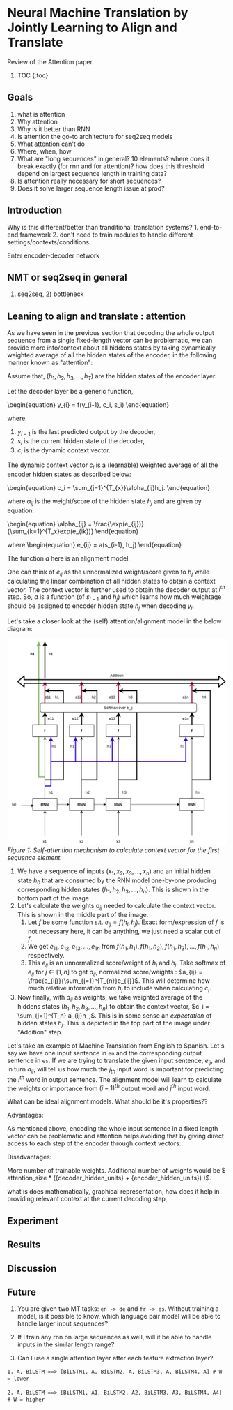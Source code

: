# Neural Machine Translation by Jointly Learning to Align and Translate

Review of the Attention paper.

1. TOC
{:toc}

## Goals

  1. what is attention
  2. Why attention
  3. Why is it better than RNN
  4. Is attention the go-to architecture for seq2seq models
  5. What attention can't do
  6. Where, when, how
  7. What are "long sequences" in general? 10 elements? where does it break exactly (for rnn and for attention)? how does this threshold depend on largest sequence length in training data? 
  8. Is attention really necessary for short sequences? 
  9. Does it solve larger sequence length issue at prod?
  
  

## Introduction

Why is this different/better than tranditional translation systems? 1. end-to-end framework 2. don't need to train modules to handle different settings/contexts/conditions.

Enter encoder-decoder network



## NMT or seq2seq in general

1) seq2seq, 2) bottleneck

## Leaning to align and translate : attention

As we have seen in the previous section that decoding the whole output sequence from a single fixed-length vector can be problematic, we can provide more info/context about all hiddens states by taking dynamically weighted average of all the hidden states of the encoder, in the following manner known as "attention":

Assume that, $(h_{1}, h_{2}, h_{3},..., h_{T})$ are the hidden states of the encoder layer.

Let the decoder layer be a generic function, 

\begin{equation} 
y_{i} = f(y_{i-1}, c_i, s_i)
\end{equation} 

where 
  
  1. $y_{i-1}$ is the last predicted output by the decoder,
  2. $s_i$ is the current hidden state of the decoder,
  3. $c_i$ is the dynamic context vector.
  

The dynamic context vector $c_i$ is a (learnable) weighted average of all the encoder hidden states as described below:

\begin{equation} 
c_i = \sum_{j=1}^{T_{x}}\alpha_{ij}h_j.
\end{equation}

where $\alpha_{ij}$ is the weight/score of the hidden state $h_j$ and are given by equation:

\begin{equation} 
\alpha_{ij} = \frac{\exp(e_{ij})}{\sum_{k=1}^{T_x}exp(e_{ik})}
\end{equation}

where
\begin{equation} 
e_{ij} = a(s_{i-1}, h_j)
\end{equation} 

The function $a$ here is an alignment model. 

One can think of $e_{ij}$ as the unnormalized weight/score given to $h_j$ while calculating the linear combination of all hidden states to obtain a context vector. The context vector is further used to obtain the decoder output at $i^{th}$ step. So, $a$ is a function (of $s_{i-1}$ and $h_j$) which learns how much weightage should be assigned to encoder hidden state $h_j$ when decoding $y_i$.

Let's take a closer look at the (self) attention/alignment model in the below diagram:

![attention mechanism](/images/attention_mechanism.jpg) <!-- .element height="50%" width="50%" -->
*Figure 1: Self-attention mechanism to calculate context vector for the first sequence element.*

1. We have a sequence of inputs $(x_1, x_2, x_3, ..., x_n)$ and an initial hidden state $h_0$ that are consumed by the RNN model one-by-one producing corresponding hidden states $(h_1, h_2, h_3, ..., h_n)$. This is shown in the bottom part of the image
2. Let's calculate the weights $a_{ij}$ needed to calculate the context vector. This is shown in the middle part of the image.
    1. Let $f$ be some function s.t. $e_{ij} = f(h_i, h_j)$. Exact form/expression of $f$ is not necessary here, it can be anything, we just need a scalar out of $f$.
    2. We get $e_{11}, e_{12}, e_{13}, ..., e_{1n}$ from  $f(h_1, h_1), f(h_1, h_2), f(h_1, h_3), ..., f(h_1, h_n)$ respectively.
    3. This $e_{ij}$ is an unnormalized score/weight of $h_i$ and $h_j$. Take softmax of $e_{ij}$ for $j \in [1, n]$ to get $a_{ij}$, normalized score/weights : $a_{ij} = \frac{e_{ij}}{\sum_{j=1}^{T_{n}}e_{ij}}$. This will determine how much relative information from $h_j$ to include when calculating $c_i$.
3. Now finally, with $a_{ij}$ as weights, we take weighted average of the hiddens states $(h_1, h_2, h_3, ..., h_n)$ to obtain the context vector, $c_i = \sum_{j=1}^{T_n} a_{ij}h_j$. This is in some sense an _expectation_ of hidden states $h_j$. This is depicted in the top part of the image under "Addition" step.







Let's take an example of Machine Translation from English to Spanish. Let's say we have one input sentence in `en` and the corresponding output sentence in `es`. If we are trying to translate the given input sentence, $e_{ij}$, and in turn $a_{ij}$, will tell us how much the $j_{th}$ input word is important for predicting the $i^{th}$ word in output sentence. The alignment model will learn to calculate the weights or importance from $(i-1)^{th}$ output word and $j^{th}$ input word.

What can be ideal alignment models. What should be it's properties??

Advantages:

As mentioned above, encoding the whole input sentence in a fixed length vector can be problematic and attention helps avoiding that by giving direct access to each step of the encoder through context vectors. 

Disadvantages:

More number of trainable weights. Additional number of weights would be $ attention\_size * ({decoder\_hidden\_units} + {encoder\_hidden\_units}) )$.


what is does mathematically, graphical representation, how does it help in providing relevant context at the current decoding step, 

## Experiment

## Results

## Discussion

## Future

  1. You are given two MT tasks: `en -> de` and `fr -> es`. Without training a model, is it possible to know, which language pair model will be able to handle larger input sequences?
  
  2. If I train any rnn on large sequences as well, will it be able to handle inputs in the similar length range?
  
  3. Can I use a single attention layer after each feature extraction layer?
    
    1. A, BiLSTM ==> [BiLSTM1, A, BiLSTM2, A, BiLSTM3, A, BiLSTM4, A] # W = lower
    
    2. A, BiLSTM ==> [BiLSTM1, A1, BiLSTM2, A2, BiLSTM3, A3, BiLSTM4, A4]  # W = higher
